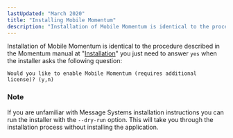 ```yaml
---
lastUpdated: "March 2020"
title: "Installing Mobile Momentum"
description: "Installation of Mobile Momentum is identical to the procedure described in the Momentum manual at Installation you just need to answer yes when the installer asks the following question If you are unfamiliar with Message Systems installation instructions you can run the installer with the dry run option This will..."
---
```


Installation of Mobile Momentum is identical to the procedure described in the Momentum manual at "[Installation](/momentum/3/3-reference/install-linux)" you just need to answer `yes` when the installer asks the following question:

`Would you like to enable Mobile Momentum (requires additional license)? (y,n)`
### Note

If you are unfamiliar with Message Systems installation instructions you can run the installer with the `--dry-run` option. This will take you through the installation process without installing the application.